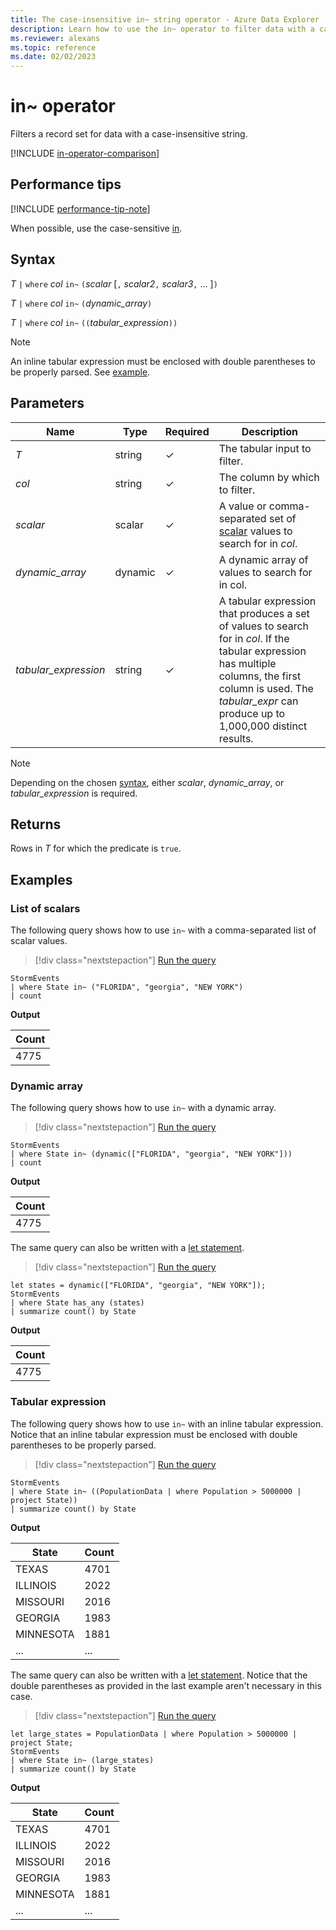 ```yaml
---
title: The case-insensitive in~ string operator - Azure Data Explorer
description: Learn how to use the in~ operator to filter data with a case-insensitive string.
ms.reviewer: alexans
ms.topic: reference
ms.date: 02/02/2023
---
```

# in~ operator

Filters a record set for data with a case-insensitive string.

[!INCLUDE [in-operator-comparison](../../includes/in-operator-comparison.md)]

## Performance tips

[!INCLUDE [performance-tip-note](../../includes/performance-tip-note.md)]

When possible, use the case-sensitive [in](in-cs-operator.md).

## Syntax

*T* `|` `where` *col* `in~` `(`*scalar* [`,` *scalar2*`,` *scalar3*`,` ... ]`)`

*T* `|` `where` *col* `in~` `(`*dynamic_array*`)`

*T* `|` `where` *col* `in~` `((`*tabular_expression*`))`

> [!NOTE]
> An inline tabular expression must be enclosed with double parentheses to be properly parsed. See [example](#tabular-expression).

## Parameters

| Name | Type | Required | Description |
|--|--|--|--|
| *T* | string | &check; | The tabular input to filter.|
| *col* | string | &check; | The column by which to filter.|
| *scalar* | scalar | &check; | A value or comma-separated set of [scalar](scalar-data-types/index.md) values to search for in *col*.|
| *dynamic_array* | dynamic | &check; | A dynamic array of values to search for in col.|
| *tabular_expression* | string | &check; | A tabular expression that produces a set of values to search for in *col*. If the tabular expression has multiple columns, the first column is used. The *tabular_expr* can produce up to 1,000,000 distinct results.|

> [!NOTE]
> Depending on the chosen [syntax](#syntax), either *scalar*, *dynamic_array*, or *tabular_expression* is required.

## Returns

Rows in *T* for which the predicate is `true`.

## Examples

### List of scalars

The following query shows how to use `in~` with a comma-separated list of scalar values.

> [!div class="nextstepaction"]
> <a href="https://dataexplorer.azure.com/clusters/help/databases/Samples?query=H4sIAAAAAAAAAwsuyS/KdS1LzSspVuCqUSjPSC1KVQguSSxJVcjMq1PQUHLz8Q/ydHFU0lFQSk/NL0rPTAQx/VzDFSL9g7yVNEG6kvNL80oAl8ORJUoAAAA=" target="_blank">Run the query</a>

```kusto
StormEvents 
| where State in~ ("FLORIDA", "georgia", "NEW YORK") 
| count
```

**Output**

|Count|
|---|
|4775|  

### Dynamic array

The following query shows how to use `in~` with a dynamic array.

> [!div class="nextstepaction"]
> <a href="https://dataexplorer.azure.com/clusters/help/databases/Samples?query=H4sIAAAAAAAAAwsuyS/KdS1LzSspVuCqUSjPSC1KVQguSSxJVcjMq1PQSKnMS8zNTNaIVnLz8Q/ydHFU0lFQSk/NL0rPTAQx/VzDFSL9g7yVYjU1QQYk55fmlQAAcLCM41UAAAA=" target="_blank">Run the query</a>

```kusto
StormEvents 
| where State in~ (dynamic(["FLORIDA", "georgia", "NEW YORK"])) 
| count
```

**Output**

|Count|
|---|
|4775|  

The same query can also be written with a [let statement](letstatement.md).

> [!div class="nextstepaction"]
> <a href="https://dataexplorer.azure.com/clusters/help/databases/Samples?query=H4sIAAAAAAAAA8tJLVEoLkksSS1WsFVIqcxLzM1M1ohWcvPxD/J0cVTSUVBKT80vSs9MBDH9XMMVIv2DvJViNa25gkvyi3Jdy1LzSooVuGoUyjNSi1IVgkFGKWQkFscn5lUqaEBM1gRKF5fm5iYWZValKiTnl+aVaGgqJFVCVAMACG2BiYIAAAA=" target="_blank">Run the query</a>

```kusto
let states = dynamic(["FLORIDA", "georgia", "NEW YORK"]);
StormEvents 
| where State has_any (states)
| summarize count() by State
```

**Output**

|Count|
|---|
|4775|

### Tabular expression

The following query shows how to use `in~` with an inline tabular expression. Notice that an inline tabular expression must be enclosed with double parentheses to be properly parsed.

> [!div class="nextstepaction"]
> <a href="https://dataexplorer.azure.com/clusters/help/databases/Samples?query=H4sIAAAAAAAAAwsuyS/KdS1LzSspVuCqUSjPSC1KVQguSSxJVcjMq1PQ0AjILyjNSSzJzM9zSSxJVIApQQgr2CmYGoABULKgKD8rNbkEYoKmJtDE4tLc3MSizKpUheT80rwSDU2FpEqINACuenXZewAAAA==" target="_blank">Run the query</a>

```kusto
StormEvents 
| where State in~ ((PopulationData | where Population > 5000000 | project State))
| summarize count() by State
```

**Output**

|State|Count|
|--|--|
|TEXAS |4701|
|ILLINOIS |2022|
|MISSOURI |2016|
|GEORGIA |1983|
|MINNESOTA |1881|
|...|...|

The same query can also be written with a [let statement](letstatement.md). Notice that the double parentheses as provided in the last example aren't necessary in this case.

> [!div class="nextstepaction"]
> <a href="https://dataexplorer.azure.com/clusters/help/databases/Samples?query=H4sIAAAAAAAAA02NsQ6CQBBEe75iSuhorIxW0pvwAWYlGz1yd0v29jAaw7eDEBOmnHkv49ngSR98S0bGCSdcZciezEm8kBG+eD1ZeVfjjEO9ZhkHlZ47Q/vTj0VroqEZOVpC8VfXDS5OKPdf1QKkHAKp+zA6ydHKCvf3xs9WLYRGmgAAAA==" target="_blank">Run the query</a>

```kusto
let large_states = PopulationData | where Population > 5000000 | project State;
StormEvents 
| where State in~ (large_states)
| summarize count() by State
```

**Output**

|State|Count|
|--|--|
|TEXAS |4701|
|ILLINOIS |2022|
|MISSOURI |2016|
|GEORGIA |1983|
|MINNESOTA |1881|
|...|...|
